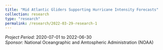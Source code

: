 ```yaml
---
title: "Mid Atlantic Gliders Supporting Hurricane Intensity Forecasts"
collection: research
type: "research"
permalink: /research/2022-03-29-research-1
---
```


*Project Period:* 2020-07-01 to 2022-06-30     
*Sponsor:* National Oceangraphic and Amtospheric Administration (NOAA)
